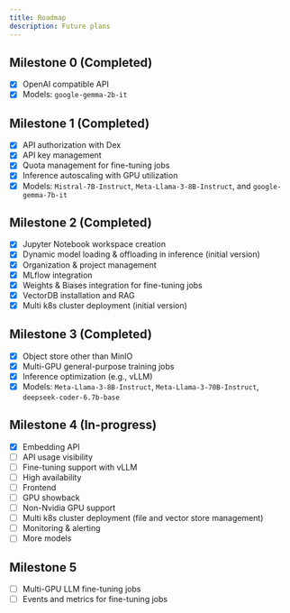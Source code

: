 ```yaml
---
title: Roadmap
description: Future plans
---
```


## Milestone 0 (Completed)

-   [X] OpenAI compatible API
-   [X] Models: `google-gemma-2b-it`

## Milestone 1 (Completed)

-   [X] API authorization with Dex
-   [X] API key management
-   [X] Quota management for fine-tuning jobs
-   [X] Inference autoscaling with GPU utilization
-   [X] Models: `Mistral-7B-Instruct`, `Meta-Llama-3-8B-Instruct`, and `google-gemma-7b-it`

## Milestone 2 (Completed)

-   [X] Jupyter Notebook workspace creation
-   [X] Dynamic model loading & offloading in inference (initial version)
-   [X] Organization & project management
-   [X] MLflow integration
-   [X] Weights & Biases integration for fine-tuning jobs
-   [X] VectorDB installation and RAG
-   [X] Multi k8s cluster deployment (initial version)

## Milestone 3 (Completed)

-   [X] Object store other than MinIO
-   [X] Multi-GPU general-purpose training jobs
-   [X] Inference optimization (e.g., vLLM)
-   [X] Models: `Meta-Llama-3-8B-Instruct`, `Meta-Llama-3-70B-Instruct`, `deepseek-coder-6.7b-base`

## Milestone 4 (In-progress)

-   [X] Embedding API
-   [ ] API usage visibility
-   [ ] Fine-tuning support with vLLM
-   [ ] High availability
-   [ ] Frontend
-   [ ] GPU showback
-   [ ] Non-Nvidia GPU support
-   [ ] Multi k8s cluster deployment (file and vector store management)
-   [ ] Monitoring & alerting
-   [ ] More models

## Milestone 5

-   [ ] Multi-GPU LLM fine-tuning jobs
-   [ ] Events and metrics for fine-tuning jobs
